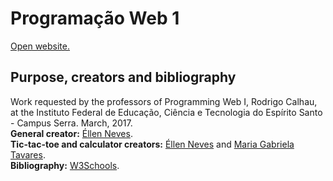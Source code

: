 # Programação Web 1
[Open website.](https://eosn.github.io/Programming-Web-1/html/)

## Purpose, creators and bibliography
Work requested by the professors of Programming Web I, Rodrigo Calhau, at the Instituto Federal de Educação, Ciência e Tecnologia do Espírito Santo - Campus Serra. March, 2017.</br>
<b>General creator:</b> [Éllen Neves](https://github.com/Eosn).</br>
<b>Tic-tac-toe and calculator creators:</b> [Éllen Neves](https://github.com/Eosn) and [Maria Gabriela Tavares](https://github.com/mabist).</br>
<b>Bibliography:</b> [W3Schools](https://www.w3schools.com/).
